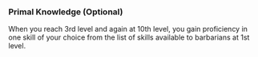 ### Primal Knowledge (Optional)
When you reach 3rd level and again at 10th level, you gain proficiency in one skill of your choice from the list of skills available to barbarians at 1st level.